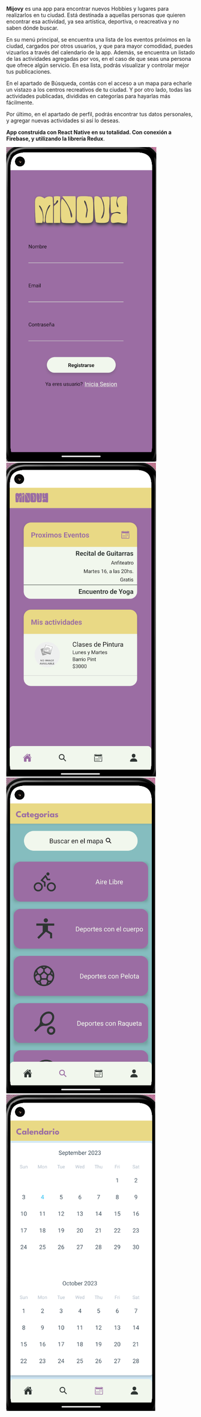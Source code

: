 **Mijovy** es una app para encontrar nuevos Hobbies y lugares para realizarlos en tu ciudad.
Está destinada a aquellas personas que quieren encontrar esa actividad, ya sea artística, deportiva, o reacreativa y no saben dónde buscar.

En su menú principal, se encuentra una lista de los eventos próximos en la ciudad,
cargados por otros usuarios, y que para mayor comodidad, puedes vizuarlos a través del calendario de la app. 
Además, se encuentra un listado de las actividades agregadas por vos, en el caso de que seas una persona que ofrece algún servicio.
En esa lista, podrás visualizar y controlar mejor tus publicaciones.

En el apartado de Búsqueda, contás con el acceso a un mapa para echarle un vistazo a los centros recreativos
de tu ciudad. Y por otro lado, todas las actividades publicadas, divididas en categorías para hayarlas más fácilmente.

Por último, en el apartado de perfil, podrás encontrar tus datos personales, y agregar nuevas actividades si así lo deseas.

**App construida con React Native en su totalidad. Con conexión a Firebase, y utilizando la librería Redux**.

![Pantalla Login](./src/images/2.png)
![Pantalla Home](./src/images/1.png)
![Pantalla Search](./src/images/3.png)
![Pantalla Busqueda](./src/images/4.png)

